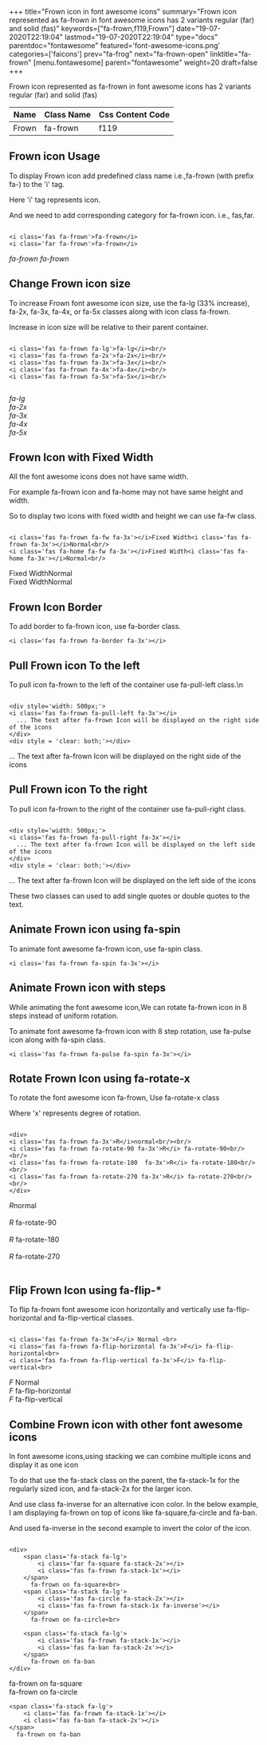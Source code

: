 +++
title="Frown icon in font awesome icons"
summary="Frown icon represented as fa-frown in font awesome icons has 2 variants regular (far) and solid (fas)"
keywords=["fa-frown,f119,Frown"]
date="19-07-2020T22:19:04"
lastmod="19-07-2020T22:19:04"
type="docs"
parentdoc="fontawesome"
featured='font-awesome-icons.png'
categories=['faicons']
prev="fa-frog"
next="fa-frown-open"
linktitle="fa-frown"
[menu.fontawesome]
parent="fontawesome"
weight=20
draft=false
+++


Frown icon represented as fa-frown in font awesome icons has 2 variants regular (far) and solid (fas)

<div class='table-responsive'><table class='table'><thead><tr><th>Name</th><th>Class Name</th><th>Css Content Code</th></tr></thead><tbody><tr><td>Frown</td><td>fa-frown</td><td>f119</td></tr></tbody></table></div>



## Frown icon Usage

To display Frown icon add predefined class name i.e.,fa-frown (with prefix fa-) to the 'i' tag.

Here 'i' tag represents icon.

And we need to add corresponding category for fa-frown icon. i.e., fas,far.


```

<i class='fas fa-frown'>fa-frown</i>
<i class='far fa-frown'>fa-frown</i>
```

<i class='fas fa-frown'>fa-frown</i>
<i class='far fa-frown'>fa-frown</i>




## Change Frown icon size
To increase Frown font awesome icon size, use the fa-lg (33% increase), fa-2x, fa-3x, fa-4x, or fa-5x classes along with icon class fa-frown.

Increase in icon size will be relative to their parent container. 

```

<i class='fas fa-frown fa-lg'>fa-lg</i><br/>
<i class='fas fa-frown fa-2x'>fa-2x</i><br/>
<i class='fas fa-frown fa-3x'>fa-3x</i><br/>
<i class='fas fa-frown fa-4x'>fa-4x</i><br/>
<i class='fas fa-frown fa-5x'>fa-5x</i><br/>
            
```

<i class='fas fa-frown fa-lg'>fa-lg</i><br/>
<i class='fas fa-frown fa-2x'>fa-2x</i><br/>
<i class='fas fa-frown fa-3x'>fa-3x</i><br/>
<i class='fas fa-frown fa-4x'>fa-4x</i><br/>
<i class='fas fa-frown fa-5x'>fa-5x</i><br/>
            



## Frown Icon with Fixed Width 

All the font awesome icons does not have same width.

For example fa-frown icon and fa-home may not have same height and width.

So to display two icons with fixed width and height we can use fa-fw class.


```

<i class='fas fa-frown fa-fw fa-3x'></i>Fixed Width<i class='fas fa-frown fa-3x'></i>Normal<br/>
<i class='fas fa-home fa-fw fa-3x'></i>Fixed Width<i class='fas fa-home fa-3x'></i>Normal<br/>
```

<i class='fas fa-frown fa-fw fa-3x'></i>Fixed Width<i class='fas fa-frown fa-3x'></i>Normal<br/>
<i class='fas fa-home fa-fw fa-3x'></i>Fixed Width<i class='fas fa-home fa-3x'></i>Normal<br/>



## Frown Icon Border 

To add border to fa-frown icon, use fa-border class.


```
<i class='fas fa-frown fa-border fa-3x'></i>

```
<i class='fas fa-frown fa-border fa-3x'></i>





## Pull Frown icon To the left

To pull icon fa-frown to the left of the container use fa-pull-left class.\n

```

<div style='width: 500px;'>
<i class='fas fa-frown fa-pull-left fa-3x'></i>
  ... The text after fa-frown Icon will be displayed on the right side of the icons
</div>
<div style = 'clear: both;'></div>
```

<div style='width: 500px;'>
<i class='fas fa-frown fa-pull-left fa-3x'></i>
  ... The text after fa-frown Icon will be displayed on the right side of the icons
</div>
<div style = 'clear: both;'></div>




## Pull Frown icon To the right
To pull icon fa-frown to the right of the container use fa-pull-right class.

```

<div style='width: 500px;'>
<i class='fas fa-frown fa-pull-right fa-3x'></i>
  ... The text after fa-frown Icon will be displayed on the left side of the icons
</div>
<div style = 'clear: both;'></div>
```

<div style='width: 500px;'>
<i class='fas fa-frown fa-pull-right fa-3x'></i>
  ... The text after fa-frown Icon will be displayed on the left side of the icons
</div>
<div style = 'clear: both;'></div>

These two classes can used to add single quotes or double quotes to the text.


## Animate Frown icon using fa-spin
To animate font awesome fa-frown icon, use fa-spin class.

```
<i class='fas fa-frown fa-spin fa-3x'></i>
```
<i class='fas fa-frown fa-spin fa-3x'></i>




## Animate Frown icon with steps
While animating the font awesome icon,We can rotate fa-frown icon in 8 steps instead of uniform rotation.

To animate font awesome fa-frown icon with 8 step rotation, use fa-pulse icon along with fa-spin class.


```
<i class='fas fa-frown fa-pulse fa-spin fa-3x'></i>

```
<i class='fas fa-frown fa-pulse fa-spin fa-3x'></i>





## Rotate Frown Icon using fa-rotate-x
To rotate the font awesome icon fa-frown, Use fa-rotate-x class

Where 'x' represents degree of rotation.


```

<div>
<i class='fas fa-frown fa-3x'>R</i>normal<br/><br/>
<i class='fas fa-frown fa-rotate-90 fa-3x'>R</i> fa-rotate-90<br/><br/> 
<i class='fas fa-frown fa-rotate-180  fa-3x'>R</i> fa-rotate-180<br/><br/> 
<i class='fas fa-frown fa-rotate-270 fa-3x'>R</i> fa-rotate-270<br/><br/>
</div>
```

<div>
<i class='fas fa-frown fa-3x'>R</i>normal<br/><br/>
<i class='fas fa-frown fa-rotate-90 fa-3x'>R</i> fa-rotate-90<br/><br/> 
<i class='fas fa-frown fa-rotate-180  fa-3x'>R</i> fa-rotate-180<br/><br/> 
<i class='fas fa-frown fa-rotate-270 fa-3x'>R</i> fa-rotate-270<br/><br/>
</div>




## Flip Frown Icon using fa-flip-*
To flip fa-frown font awesome icon horizontally and vertically use fa-flip-horizontal and fa-flip-vertical classes. 

```

<i class='fas fa-frown fa-3x'>F</i> Normal <br>
<i class='fas fa-frown fa-flip-horizontal fa-3x'>F</i> fa-flip-horizontal<br>
<i class='fas fa-frown fa-flip-vertical fa-3x'>F</i> fa-flip-vertical<br>
```

<i class='fas fa-frown fa-3x'>F</i> Normal <br>
<i class='fas fa-frown fa-flip-horizontal fa-3x'>F</i> fa-flip-horizontal<br>
<i class='fas fa-frown fa-flip-vertical fa-3x'>F</i> fa-flip-vertical<br>




## Combine Frown icon with other font awesome icons
In font awesome icons,using stacking we can combine multiple icons and display it as one icon 

To do that use the fa-stack class on the parent, the fa-stack-1x for the regularly sized icon, and fa-stack-2x for the larger icon.

And use class fa-inverse for an alternative icon color. 
In the below example, I am displaying fa-frown on top of icons like fa-square,fa-circle and fa-ban.

And used fa-inverse in the second example to invert the color of the icon.

```

<div>
    <span class='fa-stack fa-lg'>
        <i class='far fa-square fa-stack-2x'></i>
        <i class='fas fa-frown fa-stack-1x'></i>
    </span>
      fa-frown on fa-square<br>
    <span class='fa-stack fa-lg'>
        <i class='fas fa-circle fa-stack-2x'></i>
        <i class='fas fa-frown fa-stack-1x fa-inverse'></i>
    </span>
      fa-frown on fa-circle<br>

    <span class='fa-stack fa-lg'>
        <i class='fas fa-frown fa-stack-1x'></i>
        <i class='fas fa-ban fa-stack-2x'></i>
    </span>
      fa-frown on fa-ban
</div>
```

<div>
    <span class='fa-stack fa-lg'>
        <i class='far fa-square fa-stack-2x'></i>
        <i class='fas fa-frown fa-stack-1x'></i>
    </span>
      fa-frown on fa-square<br>
    <span class='fa-stack fa-lg'>
        <i class='fas fa-circle fa-stack-2x'></i>
        <i class='fas fa-frown fa-stack-1x fa-inverse'></i>
    </span>
      fa-frown on fa-circle<br>

    <span class='fa-stack fa-lg'>
        <i class='fas fa-frown fa-stack-1x'></i>
        <i class='fas fa-ban fa-stack-2x'></i>
    </span>
      fa-frown on fa-ban
</div>






